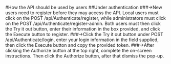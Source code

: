 #How the API should be used by users
##Under authentication
###->New users need to register before they may access the API. Local users must click on the POST /api/Authenticate/register, while administrators must click on the POST /api/Authenticate/register-admin. Both users must then click the Try it out button, enter their information in the box provided, and click the Execute button to register.
###->Click the Try it out button under POST /api/Authenticate/login, enter your login information in the field supplied, then click the Execute button and copy the provided token.
###->After clicking the Authorize button at the top right, complete the on-screen instructions. Then click the Authorize button, after that dismiss the pop-up.
#
